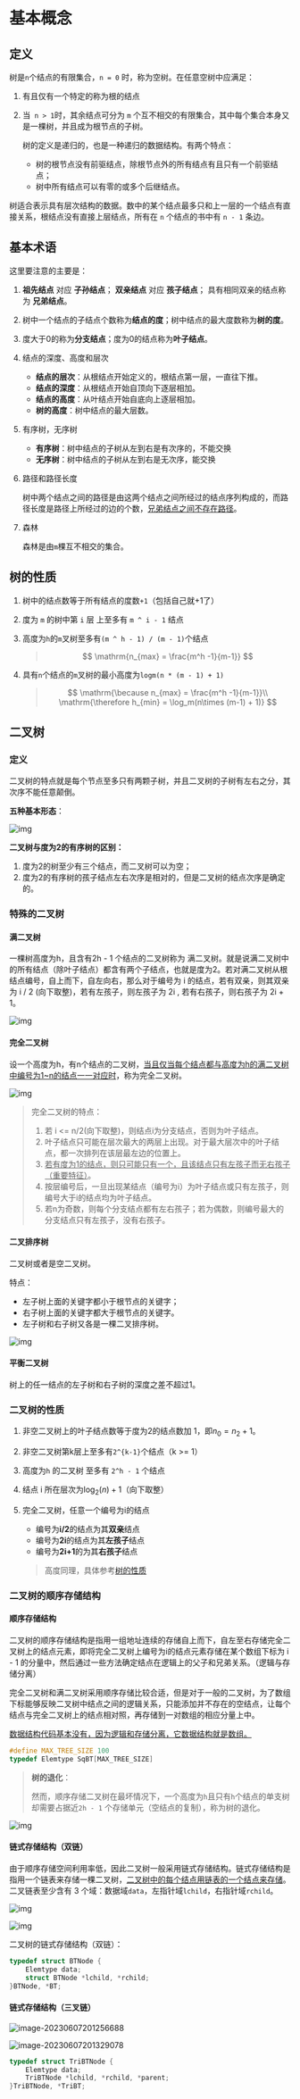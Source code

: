 # 基本概念

<!-- toc -->

## 定义

树是`n`个结点的有限集合，`n = 0` 时，称为空树。在任意空树中应满足：

1. 有且仅有一个特定的称为根的结点

2. 当` n > 1`时，其余结点可分为 `m` 个互不相交的有限集合，其中每个集合本身又是一棵树，并且成为根节点的子树。

   树的定义是递归的，也是一种递归的数据结构。有两个特点：

   * 树的根节点没有前驱结点，除根节点外的所有结点有且只有一个前驱结点；
   * 树中所有结点可以有零的或多个后继结点。

树适合表示具有层次结构的数据。数中的某个结点最多只和上一层的一个结点有直接关系，根结点没有直接上层结点，所有在 `n` 个结点的书中有 `n - 1` 条边。

## 基本术语

这里要注意的主要是：

1. **祖先结点** 对应 **子孙结点**； **双亲结点** 对应 **孩子结点**； 具有相同双亲的结点称为 **兄弟结点**。

2. 树中一个结点的子结点个数称为**结点的度**；树中结点的最大度数称为**树的度**。

3. 度大于0的称为**分支结点**；度为0的结点称为**叶子结点**。

4. 结点的深度、高度和层次

   * **结点的层次**：从根结点开始定义的，根结点第一层，一直往下推。
   * **结点的深度**：从根结点开始自顶向下逐层相加。
   * **结点的高度**：从叶结点开始自底向上逐层相加。
   * **树的高度**：树中结点的最大层数。

5. 有序树，无序树

   * **有序树**：树中结点的子树从左到右是有次序的，不能交换
   * **无序树**：树中结点的子树从左到右是无次序，能交换

6. 路径和路径长度

   树中两个结点之间的路径是由这两个结点之间所经过的结点序列构成的，而路径长度是路径上所经过的边的个数，<u>兄弟结点之间不存在路径</u>。

7. 森林

   森林是由`m`棵互不相交的集合。

## 树的性质

1. 树中的结点数等于所有结点的度数`+1`（包括自己就+1了）

2. 度为 `m` 的树中第 `i` 层 上至多有 `m ^ i - 1` 结点

3. 高度为`h`的`m`叉树至多有`(m ^ h - 1) / (m - 1)`个结点

   > $$
     \mathrm{n_{max} = \frac{m^h -1}{m-1}}
     $$

4. 具有`n`个结点的`m`叉树的最小高度为`logm(n * (m - 1) + 1) `

   > $$
     \mathrm{\because n_{max} = \frac{m^h -1}{m-1}}\\
     \mathrm{\therefore h_{min} = \log_m(n\times (m-1) + 1)}
     $$

## 二叉树

### 定义

二叉树的特点就是每个节点至多只有两颗子树，并且二叉树的子树有左右之分，其次序不能任意颠倒。

**五种基本形态**：

![img](https://img.sped0nwen.com/image/2023/06/06/snwfvc-0.webp)

**二叉树与度为2的有序树的区别：**

1. 度为2的树至少有三个结点，而二叉树可以为空；
2. 度为2的有序树的孩子结点左右次序是相对的，但是二叉树的结点次序是确定的。

### 特殊的二叉树

#### 满二叉树

一棵树高度为h，且含有2h - 1 个结点的二叉树称为 满二叉树。就是说满二叉树中的所有结点（除叶子结点）都含有两个子结点，也就是度为2。若对满二叉树从根结点编号，自上而下，自左向右，那么对于编号为 i 的结点，若有双亲，则其双亲为 i / 2 (向下取整)，若有左孩子，则左孩子为 2i , 若有右孩子，则右孩子为 2i + 1。

![img](https://img.sped0nwen.com/image/2023/06/06/sq6fm5-0.webp)

#### 完全二叉树

设一个高度为h，有n个结点的二叉树，<u>当且仅当每个结点都与高度为h的满二叉树中编号为1~n的结点一一对应时</u>，称为完全二叉树。

![img](https://img.sped0nwen.com/image/2023/06/06/tz4ibi-0.webp)

> 完全二叉树的特点：
>
> 1. 若 i <= n/2(向下取整)，则结点i为分支结点，否则为叶子结点。
> 2. 叶子结点只可能在层次最大的两层上出现。对于最大层次中的叶子结点，都一次排列在该层最左边的位置上。
> 3. <u>若有度为1的结点，则只可能只有一个，且该结点只有左孩子而无右孩子（重要特征）</u>。
> 4. 按层编号后，一旦出现某结点（编号为i）为叶子结点或只有左孩子，则编号大于i的结点均为叶子结点。
> 5. 若n为奇数，则每个分支结点都有左右孩子；若为偶数，则编号最大的分支结点只有左孩子，没有右孩子。

#### 二叉排序树

二叉树或者是空二叉树。

特点：

* 左子树上面的关键字都小于根节点的关键字；
* 右子树上面的关键字都大于根节点的关键字。
* 左子树和右子树又各是一棵二叉排序树。

![img](https://img.sped0nwen.com/image/2023/06/07/s9r27x-0.webp)

#### 平衡二叉树

树上的任一结点的左子树和右子树的深度之差不超过1。

### 二叉树的性质

1. 非空二叉树上的叶子结点数等于度为2的结点数加 1，即$n_0 = n_2 + 1$。

2. 非空二叉树第k层上至多有`2^{k-1}`个结点（k >= 1）

3. 高度为`h` 的二叉树 至多有 `2^h - 1` 个结点

4. 结点 i 所在层次为$\log_2(n) + 1$（向下取整）

5. 完全二叉树，任意一个编号为i的结点

   * 编号为**i/2**的结点为其**双亲**结点
   * 编号为**2i**的结点为其**左孩子**结点
   * 编号为**2i+1**的为其**右孩子**结点

   > 高度同理，具体参考[树的性质](#树的性质)

### 二叉树的顺序存储结构

#### 顺序存储结构

二叉树的顺序存储结构是指用一组地址连续的存储自上而下，自左至右存储完全二叉树上的结点元素，即将完全二叉树上编号为i的结点元素存储在某个数组下标为 i - 1 的分量中，然后通过一些方法确定结点在逻辑上的父子和兄弟关系。（逻辑与存储分离）

完全二叉树和满二叉树采用顺序存储比较合适，但是对于一般的二叉树，为了数组下标能够反映二叉树中结点之间的逻辑关系，只能添加并不存在的空结点，让每个结点与完全二叉树上的结点相对照，再存储到一对数组的相应分量上中。

<u>数据结构代码基本没有，因为逻辑和存储分离，它数据结构就是数组。</u>

```c
#define MAX_TREE_SIZE 100
typedef Elemtype SqBT[MAX_TREE_SIZE]
```

> **树的退化**：
>
> 然而，顺序存储二叉树在最坏情况下，一个高度为`h`且只有`h`个结点的单支树却需要占据近`2h - 1` 个存储单元（空结点的复制），称为树的退化。

![img](https://img.sped0nwen.com/image/2023/06/07/syuj6o-0.webp)

#### 链式存储结构（双链）

由于顺序存储空间利用率低，因此二叉树一般采用链式存储结构。链式存储结构是指用一个链表来存储一棵二叉树，<u>二叉树中的每个结点用链表的一个结点来存储</u>。二叉链表至少含有 3 个域：数据域`data`，左指针域`lchild`，右指针域`rchild`。

![img](https://img.sped0nwen.com/image/2023/06/07/t106wg-0.webp)

![img](https://img.sped0nwen.com/image/2023/06/07/t13pcb-0.webp)

二叉树的链式存储结构（双链）：

```c
typedef struct BTNode {
    Elemtype data;
    struct BTNode *lchild, *rchild;
}BTNode, *BT;
```

#### 链式存储结构（三叉链）

![image-20230607201256688](https://img.sped0nwen.com/image/2023/06/07/xak391-0.webp)

![image-20230607201329078](https://img.sped0nwen.com/image/2023/06/07/xapqv1-0.webp)

```c
typedef struct TriBTNode {
    Elemtype data;
    TriBTNode *lchild, *rchild, *parent;
}TriBTNode, *TriBT;
```

